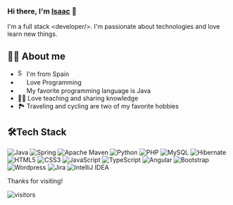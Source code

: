 ### Hi there, I'm [Isaac][website] 👋

I'm a full stack \<developer/>. I'm passionate about technologies and love learn new things.

## 👩‍💻 About me
* <img width="16" src="https://www.flaticon.com/svg/static/icons/svg/197/197593.svg" alt="Spain" /> I'm from Spain
* <img width="16" src="https://about.gitlab.com/images/blogimages/GitLab-Dev.png" alt="" /> Love Programming
* <img width="16" src="https://cdn3.iconfinder.com/data/icons/logos-and-brands-adobe/512/181_Java-512.png" alt="" /> My favorite programming language is Java
* 👩‍🏫 Love teaching and sharing knowledge
* 🏞️ Traveling and cycling are two of my favorite hobbies

## 🛠️Tech Stack

![Java](http://img.shields.io/badge/-Java-eee?style=flat-square&logo=java&logoColor=007396)
![Spring](http://img.shields.io/badge/-Spring-eee?style=flat-square&logo=spring&logoColor=6DB33F)
![Apache Maven](http://img.shields.io/badge/-Maven-eee?style=flat-square&logo=apachemaven&logoColor=C71A36)
![Python](http://img.shields.io/badge/-Python-eee?style=flat-square&logo=python&logoColor=3776AB)
![PHP](http://img.shields.io/badge/-PHP-eee?style=flat-square&logo=php&logoColor=777BB4)
![MySQL](http://img.shields.io/badge/-MySQL-eee?style=flat-square&logo=mysql&logoColor=#4479A1)
![Hibernate](http://img.shields.io/badge/-Hibernate-eee?style=flat-square&logo=hibernate&logoColor=59666C)
![HTML5](http://img.shields.io/badge/-HTML5-eee?style=flat-square&logo=html5&logoColor=E34F26)
![CSS3](https://img.shields.io/badge/-CSS3-eee?style=flat-square&logo=css3&logoColor=CC6699)
![JavaScript](https://img.shields.io/badge/-JavaScript-eee?style=flat-square&logo=javascript&logoColor=F7DF1E)
![TypeScript](https://img.shields.io/badge/-TypeScript-eee?style=flat-square&logo=typescript&logoColor=3178C6)
![Angular](https://img.shields.io/badge/-Angular-EEE?style=flat-square&logo=angular&logoColor=DD0031)
![Bootstrap](http://img.shields.io/badge/-Bootstrap-eee?style=flat-square&logo=bootstrap&logoColor=7952B3)
![Wordpress](http://img.shields.io/badge/-Wordpress-eee?style=flat-square&logo=wordpress&logoColor=21759B)
![Jira](http://img.shields.io/badge/-Jira-eee?style=flat-square&logo=jira&logoColor=0052CC)
![IntelliJ IDEA](http://img.shields.io/badge/-IntelliJIDEA-eee?style=flat-square&logo=intellijidea&logoColor=000000)

<!--

- 🔭 I’m currently working on ...
- 🌱 I’m currently learning ...
- 👯 I’m looking to collaborate on ...
- 🤔 I’m looking for help with ...
- 💬 Ask me about ...
- 📫 How to reach me: ...
- 😄 Pronouns: ...
- ⚡ Fun fact: ...
-->

Thanks for visiting!

![visitors](https://visitor-badge.glitch.me/badge?page_id=igarciadeva/igarciadeva)

[website]: https://isaacgarciasanchez.es
